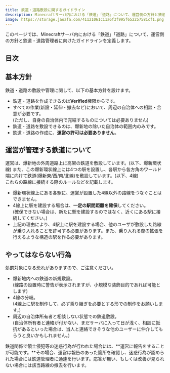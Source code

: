 ```yaml
---
title: 鉄道・道路敷設に関するガイドライン
description: Minecraftサーバ内における「鉄道」「道路」について、運営側の方針と鉄道・道路管理者のガイドラインを定義します。
image: https://storage.jaoafa.com/41121061c11a6f3f995f652257581cf1.png
---
```

このページでは、Minecraftサーバ内における「鉄道」「道路」について、運営側の方針と鉄道・道路管理者に向けたガイドラインを定義します。

## 目次

<!--contents-->

## 基本方針

鉄道・道路の敷設や管理に関して、以下の基本方針を設けます。

- 鉄道・道路を作成できるのは**Verified**権限からです。
- すべての作業(新設・延伸・撤去など)において、周辺の自治体への相談・合意が必要です。  
  (ただし、自身の自治体内で完結するものについては必要ありません)
- 鉄道・道路を敷設できるのは、爆新地の除いた自治体の範囲内のみです。
- 鉄道・道路の作成に、**運営の許可は必要ありません**。

## 運営が管理する鉄道について

運営は、爆新地の外周道路上に高架の鉄道を敷設しています。(以下、爆新環状線)  また、この爆新環状線上には4つの駅を設置し、各駅から各方角のワールド端に向けて鉄道(爆新東/西/南/北線)を敷設しています。(以下、4線)  
これらの路線に接続する際のルールなどを記載します。

- 爆新環状線上にある各駅に、運営が設置した4線以外の路線をつなぐことはできません。
- 4線上に駅を建設する場合は、**一定の駅間距離を確保**してください。  
  (確保できない場合は、新たに駅を建設するのではなく、近くにある駅に接続してください。)
- 上記の理由により、4駅上に駅を建設する場合、他のユーザが敷設した路線が乗り入れることを許可する必要があります。また、乗り入れる際の拡張を行えるような構造の駅を作る必要があります。

## やってはならない行為

処罰対象になる恐れがありますので、ご注意ください。

- 爆新地内への鉄道の新規敷設。  
  (線路の設置時に警告が表示されますが、小規模な装飾目的であれば可能とします)
- 4線の分岐。  
  (4線上に駅を制作して、必ず乗り継ぎを必要とする形での制作をお願いします。)
- 周辺の自治体所有者と相談しない状態での鉄道敷設。  
  (自治体所有者と連絡が付かない、まだサーバに入って日が浅く、相談に抵抗があるといった場合は、当人と連絡できそうな他のユーザーに仲介してもらうと良いかもしれません。)

鉄道関係で領土侵犯等の迷惑行為が行われた場合には、**運営に報告をすることが可能です。**その場合、運営は報告のあった箇所を確認し、迷惑行為が認められた場合には鉄道管理者に通達を行います。応答が無い、もしくは改善が見られない場合には該当路線の撤去を行います。
